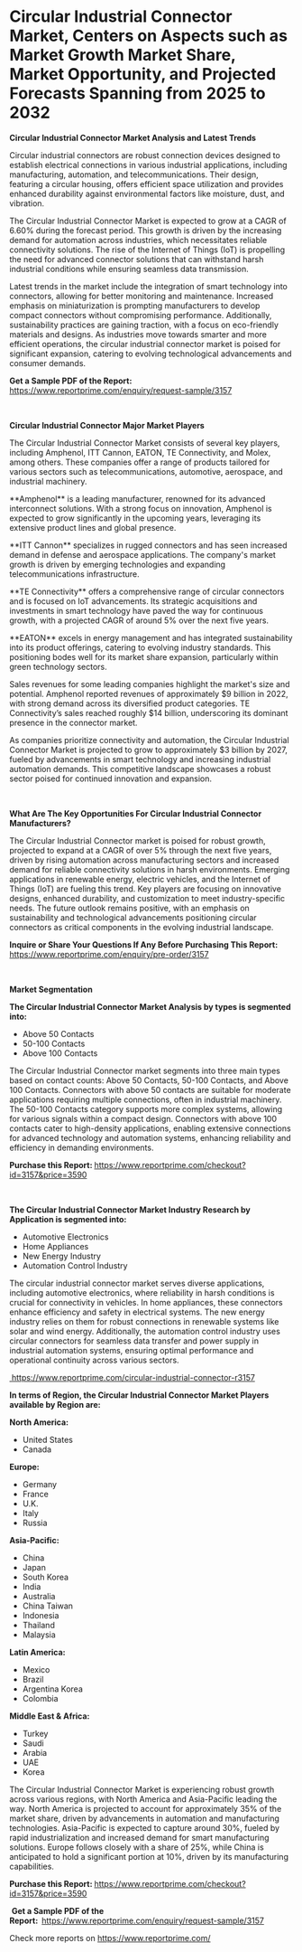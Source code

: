 <p><h1>Circular Industrial Connector Market, Centers on Aspects such as Market Growth Market Share, Market Opportunity, and Projected Forecasts Spanning from 2025 to 2032</h1></p><p><strong>Circular Industrial Connector Market Analysis and Latest Trends</strong></p>
<p><p>Circular industrial connectors are robust connection devices designed to establish electrical connections in various industrial applications, including manufacturing, automation, and telecommunications. Their design, featuring a circular housing, offers efficient space utilization and provides enhanced durability against environmental factors like moisture, dust, and vibration.</p><p>The Circular Industrial Connector Market is expected to grow at a CAGR of 6.60% during the forecast period. This growth is driven by the increasing demand for automation across industries, which necessitates reliable connectivity solutions. The rise of the Internet of Things (IoT) is propelling the need for advanced connector solutions that can withstand harsh industrial conditions while ensuring seamless data transmission.</p><p>Latest trends in the market include the integration of smart technology into connectors, allowing for better monitoring and maintenance. Increased emphasis on miniaturization is prompting manufacturers to develop compact connectors without compromising performance. Additionally, sustainability practices are gaining traction, with a focus on eco-friendly materials and designs. As industries move towards smarter and more efficient operations, the circular industrial connector market is poised for significant expansion, catering to evolving technological advancements and consumer demands.</p></p>
<p><strong>Get a Sample PDF of the Report:&nbsp;</strong> <a href="https://www.reportprime.com/enquiry/request-sample/3157?utm_campaign=3579&utm_medium=2&utm_source=Github&utm_content=ia&utm_term=18032025&utm_id=circular-industrial-connector">https://www.reportprime.com/enquiry/request-sample/3157</a></p>
<p>&nbsp;</p>
<p><strong>Circular Industrial Connector Major Market Players</strong></p>
<p><p>The Circular Industrial Connector Market consists of several key players, including Amphenol, ITT Cannon, EATON, TE Connectivity, and Molex, among others. These companies offer a range of products tailored for various sectors such as telecommunications, automotive, aerospace, and industrial machinery.</p><p>**Amphenol** is a leading manufacturer, renowned for its advanced interconnect solutions. With a strong focus on innovation, Amphenol is expected to grow significantly in the upcoming years, leveraging its extensive product lines and global presence.</p><p>**ITT Cannon** specializes in rugged connectors and has seen increased demand in defense and aerospace applications. The company's market growth is driven by emerging technologies and expanding telecommunications infrastructure.</p><p>**TE Connectivity** offers a comprehensive range of circular connectors and is focused on IoT advancements. Its strategic acquisitions and investments in smart technology have paved the way for continuous growth, with a projected CAGR of around 5% over the next five years.</p><p>**EATON** excels in energy management and has integrated sustainability into its product offerings, catering to evolving industry standards. This positioning bodes well for its market share expansion, particularly within green technology sectors.</p><p>Sales revenues for some leading companies highlight the market's size and potential. Amphenol reported revenues of approximately $9 billion in 2022, with strong demand across its diversified product categories. TE Connectivity’s sales reached roughly $14 billion, underscoring its dominant presence in the connector market.</p><p>As companies prioritize connectivity and automation, the Circular Industrial Connector Market is projected to grow to approximately $3 billion by 2027, fueled by advancements in smart technology and increasing industrial automation demands. This competitive landscape showcases a robust sector poised for continued innovation and expansion.</p></p>
<p>&nbsp;</p>
<p><strong>What Are The Key Opportunities For Circular Industrial Connector Manufacturers?</strong></p>
<p><p>The Circular Industrial Connector market is poised for robust growth, projected to expand at a CAGR of over 5% through the next five years, driven by rising automation across manufacturing sectors and increased demand for reliable connectivity solutions in harsh environments. Emerging applications in renewable energy, electric vehicles, and the Internet of Things (IoT) are fueling this trend. Key players are focusing on innovative designs, enhanced durability, and customization to meet industry-specific needs. The future outlook remains positive, with an emphasis on sustainability and technological advancements positioning circular connectors as critical components in the evolving industrial landscape.</p></p>
<p><strong>Inquire or Share Your Questions If Any Before Purchasing This Report:</strong> <a href="https://www.reportprime.com/enquiry/pre-order/3157?utm_campaign=3579&utm_medium=2&utm_source=Github&utm_content=ia&utm_term=18032025&utm_id=circular-industrial-connector">https://www.reportprime.com/enquiry/pre-order/3157</a></p>
<p>&nbsp;</p>
<p><strong>Market Segmentation</strong></p>
<p><strong>The Circular Industrial Connector Market Analysis by types is segmented into:</strong></p>
<p><ul><li>Above 50 Contacts</li><li>50-100 Contacts</li><li>Above 100 Contacts</li></ul></p>
<p><p>The Circular Industrial Connector market segments into three main types based on contact counts: Above 50 Contacts, 50-100 Contacts, and Above 100 Contacts. Connectors with above 50 contacts are suitable for moderate applications requiring multiple connections, often in industrial machinery. The 50-100 Contacts category supports more complex systems, allowing for various signals within a compact design. Connectors with above 100 contacts cater to high-density applications, enabling extensive connections for advanced technology and automation systems, enhancing reliability and efficiency in demanding environments.</p></p>
<p><strong>Purchase this Report:&nbsp;</strong><a href="https://www.reportprime.com/checkout?id=3157&price=3590&utm_campaign=3579&utm_medium=2&utm_source=Github&utm_content=ia&utm_term=18032025&utm_id=circular-industrial-connector">https://www.reportprime.com/checkout?id=3157&price=3590</a></p>
<p>&nbsp;</p>
<p><strong>The Circular Industrial Connector Market Industry Research by Application is segmented into:</strong></p>
<p><ul><li>Automotive Electronics</li><li>Home Appliances</li><li>New Energy Industry</li><li>Automation Control Industry</li></ul></p>
<p><p>The circular industrial connector market serves diverse applications, including automotive electronics, where reliability in harsh conditions is crucial for connectivity in vehicles. In home appliances, these connectors enhance efficiency and safety in electrical systems. The new energy industry relies on them for robust connections in renewable systems like solar and wind energy. Additionally, the automation control industry uses circular connectors for seamless data transfer and power supply in industrial automation systems, ensuring optimal performance and operational continuity across various sectors.</p></p>
<p><a href="https://www.reportprime.com/circular-industrial-connector-r3157?utm_campaign=3579&utm_medium=2&utm_source=Github&utm_content=ia&utm_term=18032025&utm_id=circular-industrial-connector">&nbsp;https://www.reportprime.com/circular-industrial-connector-r3157</a></p>
<p><strong>In terms of Region, the Circular Industrial Connector Market Players available by Region are:</strong></p>
<p>
    <p> <strong> North America: </strong>
        <ul>
            <li>United States</li>
            <li>Canada</li>
        </ul>
        </p> 
    <p> <strong> Europe: </strong>
        <ul>
            <li>Germany</li>
            <li>France</li>
            <li>U.K.</li>
            <li>Italy</li>
            <li>Russia</li>
        </ul>
        </p> 
    <p> <strong> Asia-Pacific: </strong>
        <ul>
            <li>China</li>
            <li>Japan</li>
            <li>South Korea</li>
            <li>India</li>
            <li>Australia</li>
            <li>China Taiwan</li>
            <li>Indonesia</li>
            <li>Thailand</li>
            <li>Malaysia</li>
        </ul>
        </p> 
    <p> <strong> Latin America: </strong>
        <ul>
            <li>Mexico</li>
            <li>Brazil</li>
            <li>Argentina Korea</li>
            <li>Colombia</li>
        </ul>
        </p> 
    <p> <strong> Middle East & Africa: </strong>
        <ul>
            <li>Turkey</li>
            <li>Saudi</li>
            <li>Arabia</li>
            <li>UAE</li>
            <li>Korea</li>
        </ul>
    </p>
    </p>
<p><p>The Circular Industrial Connector Market is experiencing robust growth across various regions, with North America and Asia-Pacific leading the way. North America is projected to account for approximately 35% of the market share, driven by advancements in automation and manufacturing technologies. Asia-Pacific is expected to capture around 30%, fueled by rapid industrialization and increased demand for smart manufacturing solutions. Europe follows closely with a share of 25%, while China is anticipated to hold a significant portion at 10%, driven by its manufacturing capabilities.</p></p>
<p><strong>Purchase this Report: </strong><a href="https://www.reportprime.com/checkout?id=3157&price=3590&utm_campaign=3579&utm_medium=2&utm_source=Github&utm_content=ia&utm_term=18032025&utm_id=circular-industrial-connector">https://www.reportprime.com/checkout?id=3157&price=3590</a></p>
<p>&nbsp;<strong>Get a Sample PDF of the Report:&nbsp;&nbsp;</strong><a href="https://www.reportprime.com/enquiry/request-sample/3157?utm_campaign=3579&utm_medium=2&utm_source=Github&utm_content=ia&utm_term=18032025&utm_id=circular-industrial-connector">https://www.reportprime.com/enquiry/request-sample/3157</a></p>
<p><strong></strong></p>
<p>Check more reports on <a href="https://www.reportprime.com/?utm_campaign=3579&utm_medium=2&utm_source=Github&utm_content=ia&utm_term=18032025&utm_id=circular-industrial-connector">https://www.reportprime.com/</a></p>